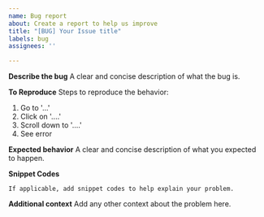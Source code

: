 ```yaml
---
name: Bug report
about: Create a report to help us improve
title: "[BUG] Your Issue title"
labels: bug
assignees: ''

---
```


**Describe the bug**
A clear and concise description of what the bug is.

**To Reproduce**
Steps to reproduce the behavior:
1. Go to '...'
2. Click on '....'
3. Scroll down to '....'
4. See error

**Expected behavior**
A clear and concise description of what you expected to happen.

**Snippet Codes**
```
If applicable, add snippet codes to help explain your problem.
```

**Additional context**
Add any other context about the problem here.
